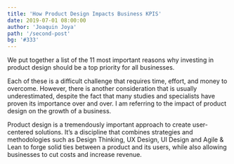 ```yaml
---
title: 'How Product Design Impacts Business KPIS'
date: 2019-07-01 08:00:00
author: 'Joaquin Joya'
path: '/second-post'
bg: '#333'
---
```


We put together a list of the 11 most important reasons why investing in product design should be a top priority for all businesses.

Each of these is a difficult challenge that requires time, effort, and money to overcome. However, there is another consideration that is usually underestimated, despite the fact that many studies and specialists have proven its importance over and over. I am referring to the impact of product design on the growth of a business.

Product design is a tremendously important approach to create user-centered solutions. It’s a discipline that combines strategies and methodologies such as Design Thinking, UX Design, UI Design and Agile & Lean to forge solid ties between a product and its users, while also allowing businesses to cut costs and increase revenue.
